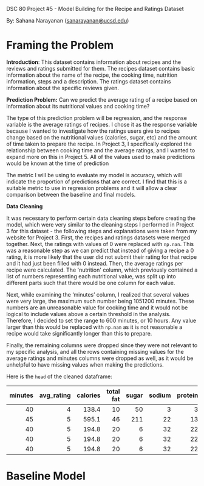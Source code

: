 DSC 80 Project #5 - Model Building for the Recipe and Ratings Dataset

By: Sahana Narayanan (sanarayanan@ucsd.edu)

# Framing the Problem

**Introduction**: This dataset contains information about recipes and the reviews and ratings submitted for them. The recipes dataset contains basic information about the name of the recipe, the cooking time, nutrition information, steps and a description. The ratings dataset contains information about the specific reviews given.

**Prediction Problem:** Can we predict the average rating of a recipe based on information about its nutritional values and cooking time?

The type of this prediction problem will be regression, and the response variable is the average ratings of recipes. I chose it as the response variable because I wanted to investigate how the ratings users give to recipes change based on the nutritional values (calories, sugar, etc) and the amount of time taken to prepare the recipe. In Project 3, I specifically explored the relationship between cooking time and the average ratings, and I wanted to expand more on this in Project 5. All of the values used to make predictions would be known at the time of prediction

The metric I will be using to evaluate my model is accuracy, which will indicate the proportion of predictions that are correct. I find that this is a suitable metric to use in regression problems and it will allow a clear comparison between the baseline and final models. 

**Data Cleaning**

It was necessary to perform certain data cleaning steps before creating the model, which were very similar to the cleaning steps I performed in Project 3 for this dataset - the following steps and explanations were taken from my website for Project 3. First, the recipes and ratings datasets were merged together. Next, the ratings with values of 0 were replaced with `np.nan`. This was a reasonable step as we can predict that instead of giving a recipe a 0 rating, it is more likely that the user did not submit their rating for that recipe and it had just been filled with 0 instead. Then, the average ratings per recipe were calculated. The 'nutrition' column, which previously contained a list of numbers representing each nutritional value, was split up into different parts such that there would be one column for each value. 

Next, while examining the ‘minutes’ column, I realized that several values were very large, the maximum such number being 1051200 minutes. These numbers are an unreasonable value for cooking time and it would not be logical to include values above a certain threshold in the analysis. Therefore, I decided to set the range to 600 minutes, or 10 hours. Any value larger than this would be replaced with `np.nan` as it is not reasonable a recipe would take significantly longer than this to prepare.

Finally, the remaining columns were dropped since they were not relevant to my specific analysis, and all the rows containing missing values for the average ratings and minutes columns were dropped as well, as it would be unhelpful to have missing values when making the predictions. 

Here is the `head` of the cleaned dataframe:

|   minutes |   avg_rating |   calories |   total fat |   sugar |   sodium |   protein |   saturated fat |   carbohydrates |
|----------:|-------------:|-----------:|------------:|--------:|---------:|----------:|----------------:|----------------:|
|        40 |            4 |      138.4 |          10 |      50 |        3 |         3 |              19 |               6 |
|        45 |            5 |      595.1 |          46 |     211 |       22 |        13 |              51 |              26 |
|        40 |            5 |      194.8 |          20 |       6 |       32 |        22 |              36 |               3 |
|        40 |            5 |      194.8 |          20 |       6 |       32 |        22 |              36 |               3 |
|        40 |            5 |      194.8 |          20 |       6 |       32 |        22 |              36 |               3 |

# Baseline Model



